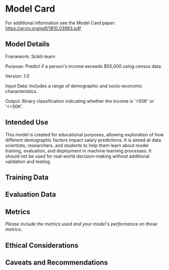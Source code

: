# Model Card

For additional information see the Model Card paper: https://arxiv.org/pdf/1810.03993.pdf

## Model Details

Framework: Scikit-learn

Purpose: Predict if a person's income exceeds $50,000 using census data.

Version: 1.0

Input Data: Includes a range of demographic and socio-economic characteristics.

Output: Binary classification indicating whether the income is '>50K' or '<=50K'.

## Intended Use

This model is created for educational purposes, allowing exploration of how different demographic factors impact salary predictions. It is aimed at data scientists, researchers, and students to help them learn about model training, evaluation, and deployment in machine learning processes. It should not be used for real-world decision-making without additional validation and testing.

## Training Data

## Evaluation Data

## Metrics

_Please include the metrics used and your model's performance on those metrics._

## Ethical Considerations

## Caveats and Recommendations

